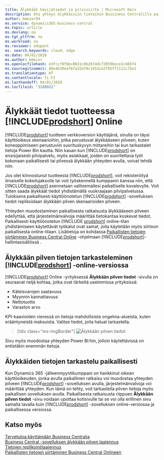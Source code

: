```yaml
---
title: Älykkäät kävijätiedot ja pilvisiirto | Microsoft Docs
description: Ota yhteys älykkäisiin tietoihin Bussiness Centralilla paikallisesta ratkaisustasi. Opettele siirtymään pilveen.
author: bmeier94
ms.service: dynamics365-business-central
ms.topic: article
ms.devlang: na
ms.tgt_pltfrm: na
ms.workload: na
ms.reviewer: edupont
ms. search.keywords: cloud, edge
ms.date: 04/01/2020
ms.author: bmeier
ms.openlocfilehash: e3fccf0fbbc0031c0b2bf4dc73059bece1c465f4
ms.sourcegitcommit: 88e4b30eaf6fa32af0c1452ce2f85ff1111c75e2
ms.translationtype: HT
ms.contentlocale: fi-FI
ms.lasthandoff: 04/01/2020
ms.locfileid: "3188922"
---
```

# <a name="intelligent-insights-with-prodshort-online"></a>Älykkäät tiedot tuotteessa [!INCLUDE[prodshort](includes/prodshort.md)] Online

[!INCLUDE[prodshort](includes/prodshort.md)] tuotteen verkkoversion käyttäjänä, sinulla on täysi käyttöoikeus skenaarioihin, jotka perustuvat älykkääseen pilveen, kuten koneoppimiseen perustuviin suorituskyvyn mittareihin tai kun tarkastalet tietoja Power BIn kautta.  Niin kauan kun [!INCLUDE[prodshort](includes/prodshort.md)] on ensisijaisesti pilvipalvelu, myös asiakkaat, joiden on suoritettava työt kokonaan paikallisesti tai pilvessä älykkään yhteyden avulla, voivat tehdä niin.  

Jos olet kiinnostunut tuotteesta [!INCLUDE[prodshort](includes/prodshort.md)], voit rekisteröityä ilmaiselle kokeilujaksolle tai voit työskennellä kumppanin kanssa niin, että [!INCLUDE[prodshort](includes/prodshort.md)] asennetaan valitsemallesi paikalliselle kovalevylle. Voit sitten saada älykkäät tiedot yhdistämällä vuokraajaan pilvipalvelussa. Tuloksena paikallisesti käyttöönotetun [!INCLUDE[prodshort](includes/prodshort.md)] -sovelluksen tiedot replikoidaan älykkään pilven skenaarioiden pilveen.  

Yhteyden muodostaminen paikallisesta ratkaisusta älykkääseen pilveen edellyttää, että järjestelmänvalvoja määrittää tietokantaa koskevat tiedot. Paikallisesti käyttöönotetun [!INCLUDE [prodshort](includes/prodshort.md)] online-tilan yhdistämiseen käytettävät työkalut ovat samat, joita käytetään myös siirtoon paikallisesta online-tilaan. Lisätietoja on kohdassa [Paikallisten tietojen siirtäminen Business Central Online](/dynamics365/business-central/dev-itpro/administration/migrate-data) -ohjelmaan [!INCLUDE[prodshort](includes/prodshort.md)]-hallintasisällössä .  

## <a name="viewing-intelligent-cloud-insights-in-prodshort-online"></a>Älykkään pilven tietojen tarkasteleminen [!INCLUDE[prodshort](includes/prodshort.md)] -online-versiossa

[!INCLUDE[prodshort](includes/prodshort.md)] Online -yrityksessä **Älykkään pilven tiedot** -sivulla on seuraavat neljä kohtaa, jotka ovat tärkeitä useimmissa yrityksissä:

- Käteisvarojen saatavuus
- Myynnin kannattavuus
- Nettotuotto
- Varaston arvo

KPI-kaavioiden vieressä on tietoja mahdollisista ongelma-alueista, kuten erääntyneistä maksuista. Valitse tiedot, joita haluat tarkastella.  

> [!div class="mx-imgBorder"]
> ![Älykkään pilven tiedot](media/across-intelligent-cloud/intelligentcloudApril19.png "Näyttää Älykkään Pilvipalvelun Tiedot -sivun Business Centralissa")

Sivu myös muodostaa yhteyden Power BI:hin, jolloin käytettävissä on entistäkin enemmän tietoja.

## <a name="viewing-intelligent-insights-on-premises"></a>Älykkäiden tietojen tarkastelu paikallisesti

Kun Dynamics 365 -jälleenmyyntikumppani on hankkinut oikean käyttöoikeuden, jonka avulla paikallinen ratkaisu voi muodostaa yhteyden pilveen [!INCLUDE[prodshort](includes/prodshort.md)] -sovelluksen avulla, järjestelmänvalvoja voi määrittää yhteyden. Kun tämä on tehty, voit tarkastella pilven tietoja myös paikallisen sovelluksen avulla. Paikallisesta ratkaisusta riippuen **Älykkään pilven tiedot** -sivu voidaan upottaa kotisivulle tai se voi olla erillinen sivu samalla tavalla kuin [!INCLUDE[prodshort](includes/prodshort.md)] -sovelluksen online-versiossa ja paikallisessa versiossa.  

## <a name="see-also"></a>Katso myös

[Tervetuloa käyttämään Business Centralia](index.md)  
[Business Central -sovelluksen älykkään pilven laajennus](ui-extensions-intelligent-cloud.md)  
[Tietojen replikointilaajennus](ui-extensions-data-replication.md)  
[Paikallisten tietojen siirtäminen Business Central Onlineen](/dynamics365/business-central/dev-itpro/administration/migrate-data)  
